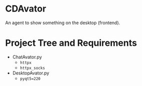 # CDAvator
An agent to show something on the desktop (frontend).

# Project Tree and Requirements

+ ChatAvator.py
    + `httpx`
    + `httpx_socks`
+ DesktopAvator.py
    + `pyqt5=220`